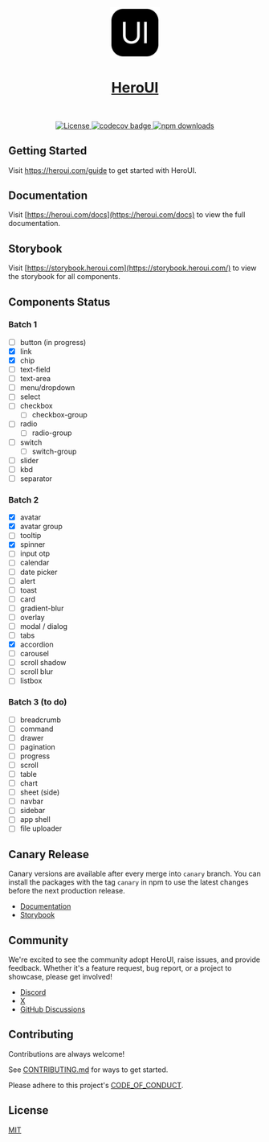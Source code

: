 <p align="center">
  <a href="https://heroui.com">
      <img width="20%" src="https://raw.githubusercontent.com/heroui-inc/heroui/main/apps/docs/public/isotipo.png" alt="heorui" />
      <h1 align="center">HeroUI</h1>
  </a>
</p>
</br>
<p align="center">
  <a href="https://github.com/heroui-inc/heroui/blob/main/LICENSE">
    <img src="https://img.shields.io/npm/l/@heroui/react?style=flat" alt="License">
  </a>
  <a href="https://codecov.io/gh/jrgarciadev/nextui">
    <img src="https://codecov.io/gh/jrgarciadev/nextui/branch/main/graph/badge.svg?token=QJF2QKR5N4" alt="codecov badge">
  </a>
  <!-- <a href="https://github.com/heroui-inc/heroui/actions/workflows/main.yaml">
    <img src="https://github.com/heroui-inc/heroui/actions/workflows/main.yaml/badge.svg" alt="CI/CD heroui">
  </a> -->
  <a href="https://www.npmjs.com/package/@heroui/react">
    <img src="https://img.shields.io/npm/dm/@heroui/react.svg?style=flat-round" alt="npm downloads">
  </a>
</p>

## Getting Started

Visit <a aria-label="heroui learn" href="https://heroui.com/learn">https://heroui.com/guide</a> to get started with HeroUI.

## Documentation

Visit [https://heroui.com/docs](https://heroui.com/docs) to view the full documentation.

## Storybook

Visit [https://storybook.heroui.com](https://storybook.heroui.com/) to view the storybook for all components.

## Components Status

### Batch 1

- [ ] button (in progress)
- [x] link
- [x] chip
- [ ] text-field
- [ ] text-area
- [ ] menu/dropdown
- [ ] select
- [ ] checkbox
  - [ ] checkbox-group
- [ ] radio
  - [ ] radio-group
- [ ] switch
  - [ ] switch-group
- [ ] slider
- [ ] kbd
- [ ] separator

### Batch 2

- [x] avatar
- [x] avatar group
- [ ] tooltip
- [x] spinner
- [ ] input otp
- [ ] calendar
- [ ] date picker
- [ ] alert
- [ ] toast
- [ ] card
- [ ] gradient-blur
- [ ] overlay
- [ ] modal / dialog
- [ ] tabs
- [x] accordion
- [ ] carousel
- [ ] scroll shadow
- [ ] scroll blur
- [ ] listbox

### Batch 3 (to do)

- [ ] breadcrumb
- [ ] command
- [ ] drawer
- [ ] pagination
- [ ] progress
- [ ] scroll
- [ ] table
- [ ] chart
- [ ] sheet (side)
- [ ] navbar
- [ ] sidebar
- [ ] app shell
- [ ] file uploader

## Canary Release

Canary versions are available after every merge into `canary` branch. You can install the packages with the tag `canary` in npm to use the latest changes before the next production release.

- [Documentation](https://canary.heroui.com/docs)
- [Storybook](https://canary-sb.heroui.com)

## Community

We're excited to see the community adopt HeroUI, raise issues, and provide feedback.
Whether it's a feature request, bug report, or a project to showcase, please get involved!

- [Discord](https://discord.gg/9b6yyZKmH4)
- [X](https://x.com/hero_ui)
- [GitHub Discussions](https://github.com/heroui-inc/heroui/discussions)

## Contributing

Contributions are always welcome!

See [CONTRIBUTING.md](https://github.com/heroui-inc/heroui/blob/main/CONTRIBUTING.md) for ways to get started.

Please adhere to this project's [CODE_OF_CONDUCT](https://github.com/heroui-inc/heroui/blob/main/CODE_OF_CONDUCT.md).

## License

[MIT](https://choosealicense.com/licenses/mit/)
